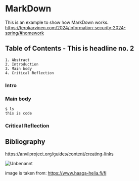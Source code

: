 # MarkDown

This is an example to show how MarkDown works. 
https://terokarvinen.com/2024/information-security-2024-spring/#homework

## Table of Contents - This is headline no. 2
    1. Abstract
    2. Introduction
    3. Main body
    4. Critical Reflection
### Intro
### Main body
    $ ls
    this is code
### Critical Reflection    

## Bibliography
https://anvilproject.org/guides/content/creating-links


![Unbenannt](https://github.com/danielginfinland/InformationSecurityCourse/assets/156656492/87aba587-104b-40e9-8b65-e778735495a6)

image is taken from: https://www.haaga-helia.fi/fi
